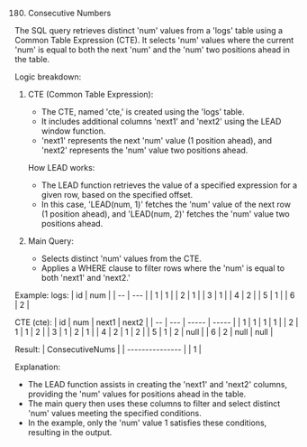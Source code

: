 180. Consecutive Numbers

The SQL query retrieves distinct 'num' values from a 'logs' table using a Common Table Expression (CTE). It selects 'num' values where the current 'num' is equal to both the next 'num' and the 'num' two positions ahead in the table.

Logic breakdown:

1. CTE (Common Table Expression):
   - The CTE, named 'cte,' is created using the 'logs' table.
   - It includes additional columns 'next1' and 'next2' using the LEAD window function.
   - 'next1' represents the next 'num' value (1 position ahead), and 'next2' represents the 'num' value two positions ahead.

   How LEAD works:
   - The LEAD function retrieves the value of a specified expression for a given row, based on the specified offset.
   - In this case, 'LEAD(num, 1)' fetches the 'num' value of the next row (1 position ahead), and 'LEAD(num, 2)' fetches the 'num' value two positions ahead.

2. Main Query:
   - Selects distinct 'num' values from the CTE.
   - Applies a WHERE clause to filter rows where the 'num' is equal to both 'next1' and 'next2.'

Example:
  logs:
  | id | num |
  | -- | --- |
  | 1  | 1   |
  | 2  | 1   |
  | 3  | 1   |
  | 4  | 2   |
  | 5  | 1   |
  | 6  | 2   |

  CTE (cte):
  | id | num | next1 | next2 |
  | -- | --- | ----- | ----- |
  | 1  | 1   | 1     | 1     |
  | 2  | 1   | 1     | 2     |
  | 3  | 1   | 2     | 1     |
  | 4  | 2   | 1     | 2     |
  | 5  | 1   | 2     | null  |
  | 6  | 2   | null  | null  |

  Result:
  | ConsecutiveNums |
  | --------------- |
  | 1               |

Explanation:
- The LEAD function assists in creating the 'next1' and 'next2' columns, providing the 'num' values for positions ahead in the table.
- The main query then uses these columns to filter and select distinct 'num' values meeting the specified conditions.
- In the example, only the 'num' value 1 satisfies these conditions, resulting in the output.
​
